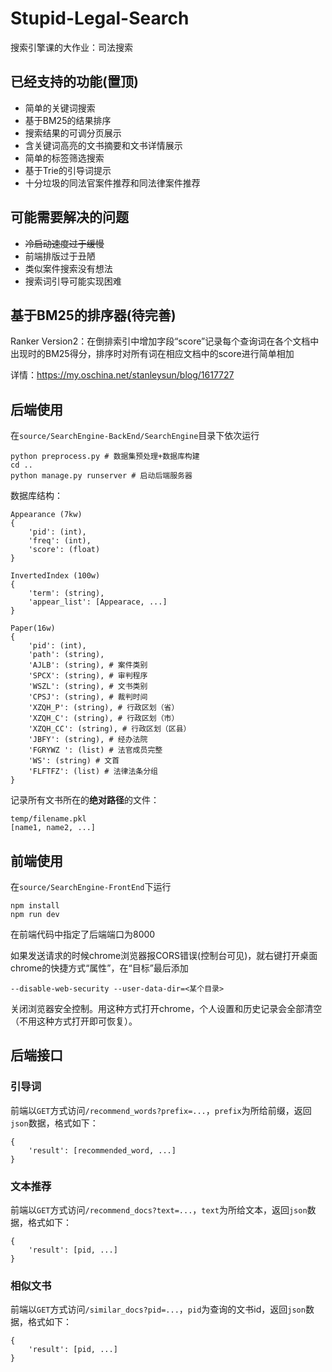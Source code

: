 # Stupid-Legal-Search
搜索引擎课的大作业：司法搜索

## 已经支持的功能(置顶)

+ 简单的关键词搜索
+ 基于BM25的结果排序
+ 搜索结果的可调分页展示
+ 含关键词高亮的文书摘要和文书详情展示
+ 简单的标签筛选搜索
+ 基于Trie的引导词提示
+ 十分垃圾的同法官案件推荐和同法律案件推荐

## 可能需要解决的问题

+ ~~冷启动速度过于缓慢~~
+ 前端排版过于丑陋
+ 类似案件搜索没有想法
+ 搜索词引导可能实现困难

## 基于BM25的排序器(待完善)

Ranker Version2：在倒排索引中增加字段“score”记录每个查询词在各个文档中出现时的BM25得分，排序时对所有词在相应文档中的score进行简单相加

详情：https://my.oschina.net/stanleysun/blog/1617727

## 后端使用

在`source/SearchEngine-BackEnd/SearchEngine`目录下依次运行

```shell
python preprocess.py # 数据集预处理+数据库构建
cd ..
python manage.py runserver # 启动后端服务器
```

数据库结构：

```
Appearance (7kw)
{
	'pid': (int),
	'freq': (int),
	'score': (float)
}

InvertedIndex (100w)
{
	'term': (string),
	'appear_list': [Appearace, ...]
}

Paper(16w)
{
	'pid': (int), 
	'path': (string),
	'AJLB': (string), # 案件类别
	'SPCX': (string), # 审判程序
	'WSZL': (string), # 文书类别
	'CPSJ': (string), # 裁判时间
	'XZQH_P': (string), # 行政区划（省）
	'XZQH_C': (string), # 行政区划（市）
	'XZQH_CC': (string), # 行政区划（区县）
	'JBFY': (string), # 经办法院
	'FGRYWZ ': (list) # 法官成员完整
	'WS': (string) # 文首
	'FLFTFZ': (list) # 法律法条分组
}
```

记录所有文书所在的**绝对路径**的文件：

```
temp/filename.pkl
[name1, name2, ...]
```

## 前端使用

在`source/SearchEngine-FrontEnd`下运行

```
npm install
npm run dev
```

在前端代码中指定了后端端口为8000

如果发送请求的时候chrome浏览器报CORS错误(控制台可见)，就右键打开桌面chrome的快捷方式“属性”，在“目标”最后添加

```
--disable-web-security --user-data-dir=<某个目录>
```

关闭浏览器安全控制。用这种方式打开chrome，个人设置和历史记录会全部清空（不用这种方式打开即可恢复）。

## 后端接口

### 引导词

前端以`GET`方式访问`/recommend_words?prefix=...`，`prefix`为所给前缀，返回`json`数据，格式如下：

```
{
	'result': [recommended_word, ...]
}
```

### 文本推荐

前端以`GET`方式访问`/recommend_docs?text=...`，`text`为所给文本，返回`json`数据，格式如下：

```
{
	'result': [pid, ...]	
}
```

### 相似文书

前端以`GET`方式访问`/similar_docs?pid=...`，`pid`为查询的文书id，返回`json`数据，格式如下：

```
{
	'result': [pid, ...]
}
```

